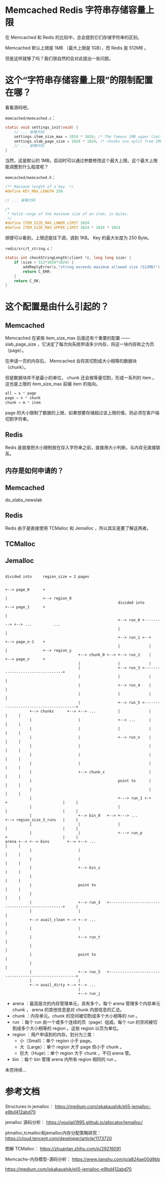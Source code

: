 # Memcached Redis 字符串存储容量上限


在 Memcached 和 Redis 的比较中，总会提到它们存储字符串的区别。

Memcached 默认上限是 1MB （最大上限是 1GB），而 Redis 是 512MB 。

但是这样就够了吗？我们很自然的会对此提出一些问题。

# 这个“字符串存储容量上限”的限制配置在哪？

看看源码吧。

`memcached/memcached.c`：

```c
static void settings_init(void) {
    // ... 省略代码
    settings.item_size_max = 1024 * 1024; /* The famous 1MB upper limit. 著名的 1MB 上限 */
    settings.slab_page_size = 1024 * 1024; /* chunks are split from 1MB pages. 数据块由 1MB 的页分割得到 */
    // ... 省略代码
}
```

当然，这是默认的 1MB。启动时可以通过参数修改这个最大上限。这个最大上限能调整到什么程度呢？

<!-- more -->

`memcached/memcached.h`：

```c
/** Maximum length of a key. */
#define KEY_MAX_LENGTH 250

// ... 省略代码

/*
 * Valid range of the maximum size of an item, in bytes.
 */
#define ITEM_SIZE_MAX_LOWER_LIMIT 1024
#define ITEM_SIZE_MAX_UPPER_LIMIT 1024 * 1024 * 1024
```

顺便可以看到，上限还能往下调，调到 1KB。 Key 的最大长度为 250 Byte。

`redis/src/t_string.c`：

```c
static int checkStringLength(client *c, long long size) {
    if (size > 512*1024*1024) {
        addReplyError(c,"string exceeds maximum allowed size (512MB)");
        return C_ERR;
    }
    return C_OK;
}
```

# 这个配置是由什么引起的？

## Memcached

Memcached 在紧挨 item_size_max 后面还有个重要的配置 —— slab_page_size ，它决定了每次向系统申请多少内存，将这一块内存称之为页（page）。  

在申请一页的内存后， Memcached 会将其切割成大小相等的数据块 （chunk）。

但是数据块并不是最小的单位， chunk 还会做等量切割，形成一系列的 item 。这也是上限的 item_size_max 前缀 item 的指向。

```c
all = x * page
page = n * chunk  
chunk = m * item
```

page 的大小限制了数据的上限，如果想要存储超过该上限的值，则必须在客户端切割字符串。

## Redis

Redis 是直接把大小限制放在存入字符串之前，直接用大小判断。与内存无直接联系。

## 内存是如何申请的？

## Memcached

do_slabs_newslab

## Redis

Redis 由于是直接使用 TCMalloc 和 Jemalloc ，所以其实是要了解这两者。

## TCMalloc


## Jemalloc

```
                                                                          divided into     region_size = 2 pages

                                                                          +--> page_0      +
                                                                          |                +--> region_0
                                                   divided into           +--> page_1      +
                                                                          |
                                                   +--> run_0 +---------> +--> ...          ...
                                                   |                      |
                                                   +--> run_1 <--+        +--> page_n-1    +
                                                   |             |        |                +--> region_y
                                 +--> chunk_0 +--> +--> run_2    |        +--> page_n      +
                                 |                 |             |
                                 |                 +--> run_3 <---------------------------------+
                                 |                 |             |                              |
                                 |                 +--> run_4    |                              |
                                 |                 |             |                              |
                                 |                 +--> run_5 <---------------------------------------+
           +--> chunks      +--> +--> ...          |             |                              |     |
           |                     |                 +--> ...      |                              |     |
           |                     |                 |             |                              |     |
           |                     |                 +--> run_n    |                              |     |
           |                     |                               |                              |     |
           |                     |                               |                              |     |
           |                     |                               |                              |     |
           |                     +--> chunk_x                    |                              |     |
           |                                       point to      |                              |     |
           |                                                     |                              |     |
           |                                       +---> run_1 +-+    +                         |     |
           |                                       |                  |                         |     |
           |                     +--> bin_0   +--> +---> ...          +--> region_size_3_runs   |     |
           |                     |                 |                  |                         |     |
           |                     |                 +---> run_p        +                         |     |
arena +--> +--> bins        +--> +--> ...                                                       |     |
           |                     |                                                              |     |
           |                     |                                                              |     |
           |                     +--> bin_z                                                     |     |
           |                                                                                    |     |
           |                     point to                                                       |     |
           |                                                                                    |     |
           |                     +--> run_3   +-------------------------------------------------+     |
           |                     |                                                                    |
           +--> avail_clean +--> +--> ...                                                             |
           |                     |                                                                    |
           |                     +--> run_t                                                           |
           |                                                                                          |
           |                     point to                                                             |
           |                                                                                          |
           |                     +--> run_5   +-------------------------------------------------------+
           |                     |
           +--> avail_dirty +--> +--> ...
                                 |
                                 +--> run_j
```


- arena  ：最高层次的内存管理单元，具有多个。每个 arena 管理多个内存单元 chunk ， arena 的其他信息是对 chunk 内部信息的汇总。
- chunk  ：内存单元。chunk 的空间被切割成多个大小相等的 run 。 
- run    ：每个 run 由一个或多个连续的页（page）组成。每个 run 的空间被切割成多个大小相等的 region 。这些 region 以页为单位。
- region ：用户申请到的内存。划分为三类：
    + 小（Small）：单个 region 小于 page。
    + 大（Large）：单个 region 大于 page 但小于 chunk 。
    + 巨大（Huge）：单个 region 大于 chunk ，不归 arena 管。
- bin    ：每个 bin 管理 arena 内所有 region 相同的 run 。

未完待续...

# 参考文档

Structures in jemalloc： https://medium.com/iskakaushik/eli5-jemalloc-e9bd412abd70

jemalloc 源码分析： https://youjiali1995.github.io/allocator/jemalloc/

ptmalloc,tcmalloc和jemalloc内存分配策略研究： https://cloud.tencent.com/developer/article/1173720

图解 TCMalloc： https://zhuanlan.zhihu.com/p/29216091

Memcache-内存模型-源码分析： https://www.jianshu.com/p/a824ae00d9bb

https://medium.com/iskakaushik/eli5-jemalloc-e9bd412abd70




